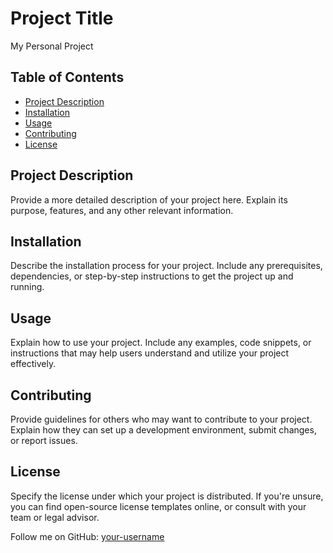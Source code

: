 <!DOCTYPE html>
<html>
<head>
  <link rel="stylesheet" href="https://cdnjs.cloudflare.com/ajax/libs/font-awesome/5.15.3/css/all.min.css" integrity="sha512-ABC123..." crossorigin="anonymous" />
</head>
<body>

# Project Title

My Personal Project

## Table of Contents

- [Project Description](#project-description)
- [Installation](#installation)
- [Usage](#usage)
- [Contributing](#contributing)
- [License](#license)

## Project Description

Provide a more detailed description of your project here. Explain its purpose, features, and any other relevant information.

## Installation

Describe the installation process for your project. Include any prerequisites, dependencies, or step-by-step instructions to get the project up and running.

## Usage

Explain how to use your project. Include any examples, code snippets, or instructions that may help users understand and utilize your project effectively.

## Contributing

Provide guidelines for others who may want to contribute to your project. Explain how they can set up a development environment, submit changes, or report issues.

## License

Specify the license under which your project is distributed. If you're unsure, you can find open-source license templates online, or consult with your team or legal advisor.

<i class="fab fa-github"></i> Follow me on GitHub: [your-username](https://github.com/your-username)

</body>
</html>
